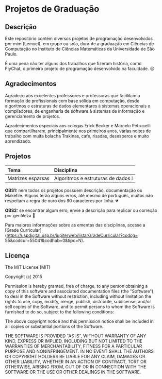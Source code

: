 # Projetos de Graduação

## Descrição

  Este repositório contém diversos projetos de programação desenvolvidos por
mim (Lemuel), em grupo ou solo, durante a graduação em Ciências de Computação
no Instituto de Ciências Matemáticas da Universidade de São Paulo.

  É uma pena não ter alguns dos trabalhos que fizeram história, como FlyChat,
o primeiro projeto de programação desenvolvido na faculdade. :cry:

## Agradecimentos

  Agradeço aos excelentes professores e professoras que facilitam a formação
de profissionais com base sólida em computação, desde algoritmos e estruturas
de dados elementares à sistemas operacionais e compiladores, de enganharia de
software à sistemas de informação e gerenciamento de projetos.

  Agradecimentos especiais aos colegas Erick Becker e Marcelo Petrucelli que
compartilharam, principalmente nos primeiros anos, várias noites de trabalho
com muita bolacha Trakinas, café, risadas, desesperos e muito aprendizado.

## Projetos

Tema                                    | Disciplina
:-------------------------------------- | :----------------------------------
Matrizes esparsas                       | Algoritmos e estruturas de dados I

**OBS1:** nem todos os projetos possuem descrição, documentação ou Makefile.
Alguns terão alguns erros, até mesmo de português, muitos não respeitam a
regra de ouro dos 80 caracteres por linha. :broken_heart:

**OBS2:** se encontrar algum erro, envie a descrição para replicar ou correção
por gentileza :pray:

Para maiores informações sobre as ementas das disciplinas, acesse a [Grade
Curricular](https://uspdigital.usp.br/jupiterweb/listarGradeCurricular?codcg=
55&codcur=55041&codhab=0&tipo=N).

## Licença

The MIT License (MIT)

Copyright (c) 2015

Permission is hereby granted, free of charge, to any person obtaining a copy of this software and associated documentation files (the "Software"), to deal in the Software without restriction, including without limitation the rights to use, copy, modify, merge, publish, distribute, sublicense, and/or sell copies of the Software, and to permit persons to whom the Software is furnished to do so, subject to the following conditions:

The above copyright notice and this permission notice shall be included in all copies or substantial portions of the Software.

THE SOFTWARE IS PROVIDED "AS IS", WITHOUT WARRANTY OF ANY KIND, EXPRESS OR IMPLIED, INCLUDING BUT NOT LIMITED TO THE WARRANTIES OF MERCHANTABILITY, FITNESS FOR A PARTICULAR PURPOSE AND NONINFRINGEMENT. IN NO EVENT SHALL THE AUTHORS OR COPYRIGHT HOLDERS BE LIABLE FOR ANY CLAIM, DAMAGES OR OTHER LIABILITY, WHETHER IN AN ACTION OF CONTRACT, TORT OR OTHERWISE, ARISING FROM, OUT OF OR IN CONNECTION WITH THE SOFTWARE OR THE USE OR OTHER DEALINGS IN THE SOFTWARE.
